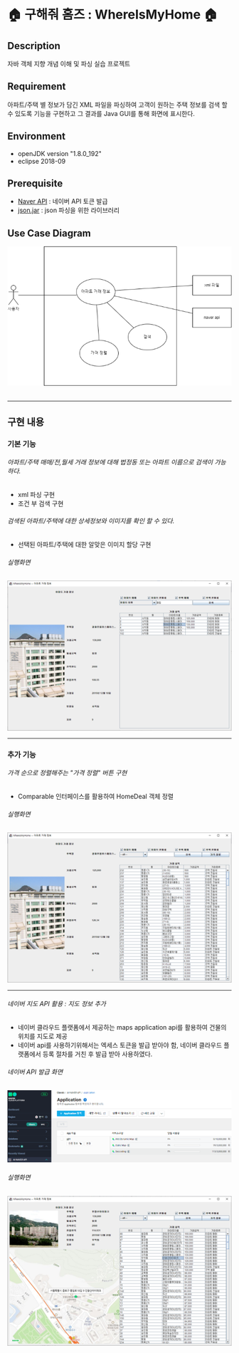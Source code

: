 # :house: 구해줘 홈즈 : WhereIsMyHome :house:

## Description
자바 객체 지향 개념 이해 및 파싱 실습 프로젝트

##  Requirement
아파트/주택 별 정보가 담긴 XML 파일을 파싱하여 고객이 원하는 주택 정보를 검색 할 수 있도록 기능을 구현하고 그 결과를 Java GUI를 통해 화면에 표시한다.

##  Environment
- openJDK version "1.8.0_192"
- eclipse 2018-09

##  Prerequisite
- [Naver API](https://console.ncloud.com/naver-service/application) : 네이버  API 토큰 발급
- [json.jar](https://jar-download.com/artifacts/org.json) : json 파싱을 위한 라이브러리

##  Use Case Diagram
<img src="./useCase.png"/>
<br><br>
<hr> 

## 구현 내용

### 기본 기능

###### 아파트/주택 매매/전,월세 거래 정보에 대해 법정동 또는 아파트 이름으로 검색이 가능하다.
- xml 파싱 구현
- 조건 부 검색 구현
###### 검색된 아파트/주택에 대한 상세정보와 이미지를 확인 할 수 있다.
- 선택된 아파트/주택에 대한 알맞은 이미지 할당 구현

###### 실행화면
<img src="./screenshot/defaultFuncScreenshot.png"/>
<br><hr>

### 추가 기능

###### 가격 순으로 정렬해주는 "가격 정렬" 버튼 구현
- Comparable 인터페이스를 활용하여 HomeDeal 객체 정렬

###### 실행화면

<img src="./screenshot/sortingPriceFuncScreenshot.png"/>
<hr>

###### 네이버 지도 API 활용 : 지도 정보 추가
- 네이버 클라우드 플랫폼에서 제공하는 maps application api를 활용하여 건물의 위치를 지도로 제공
- 네이버 api를 사용하기위해서는 엑세스 토큰을 발급 받아야 함, 네이버 클라우드 플랫폼에서 등록 절차를 거친 후 발급 받아 사용하였다.

###### 네이버 API 발급 화면
<img src="./screenshot/naver_api.PNG"/>

###### 실행화면
<img src="./screenshot/naverFuncScreenshot.png"/>

